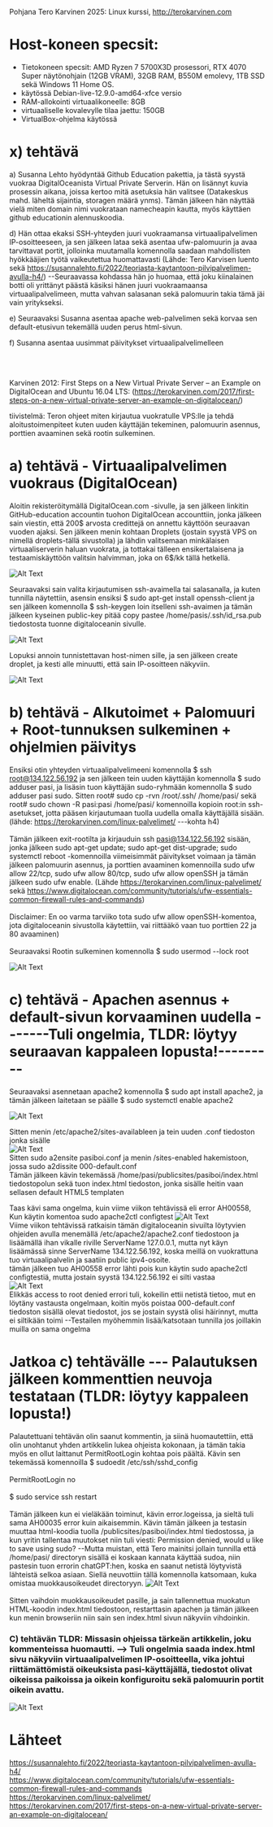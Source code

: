 Pohjana Tero Karvinen 2025: Linux kurssi, http://terokarvinen.com

# Host-koneen specsit:

- Tietokoneen specsit: AMD Ryzen 7 5700X3D prosessori, RTX 4070 Super näytönohjain (12GB VRAM), 32GB RAM, B550M emolevy, 1TB SSD sekä Windows 11 Home OS.
- käytössä Debian-live-12.9.0-amd64-xfce versio
- RAM-allokointi virtuaalikoneelle: 8GB
- virtuaaliselle kovalevylle tilaa jaettu: 150GB
- VirtualBox-ohjelma käytössä

# x) tehtävä

a) Susanna Lehto hyödyntää Github Education pakettia, ja tästä syystä vuokraa DigitalOceanista Virtual Private Serverin. Hän on lisännyt kuvia prosessin aikana, joissa kertoo mitä asetuksia hän valitsee (Datakeskus mahd. läheltä sijaintia, storagen määrä ynms). Tämän jälkeen hän näyttää vielä miten domain nimi vuokrataan namecheapin kautta, myös käyttäen github educationin alennuskoodia.

d) Hän ottaa ekaksi SSH-yhteyden juuri vuokraamansa virtuaalipalvelimen IP-osoitteeseen, ja sen jälkeen lataa sekä asentaa ufw-palomuurin ja avaa tarvittavat portit, jolloinka muutamalla komennolla saadaan mahdollisten hyökkääjien työtä vaikeutettua huomattavasti (Lähde: Tero Karvisen luento sekä https://susannalehto.fi/2022/teoriasta-kaytantoon-pilvipalvelimen-avulla-h4/) --Seuraavassa kohdassa hän jo huomaa, että joku kiinalainen botti oli yrittänyt päästä käsiksi hänen juuri vuokraamaansa virtuaalipalvelimeen, mutta vahvan salasanan sekä palomuurin takia tämä jäi vain yritykseksi. 

e) Seuraavaksi Susanna asentaa apache web-palvelimen sekä korvaa sen default-etusivun tekemällä uuden perus html-sivun.

f) Susanna asentaa uusimmat päivitykset virtuaalipalvelimelleen

<br>
<br>

Karvinen 2012: First Steps on a New Virtual Private Server – an Example on DigitalOcean and Ubuntu 16.04 LTS: (https://terokarvinen.com/2017/first-steps-on-a-new-virtual-private-server-an-example-on-digitalocean/)

tiivistelmä: Teron ohjeet miten kirjautua vuokratulle VPS:lle ja tehdä aloitustoimenpiteet kuten uuden käyttäjän tekeminen, palomuurin asennus, porttien avaaminen sekä rootin sulkeminen.

# a) tehtävä - Virtuaalipalvelimen vuokraus (DigitalOcean)

Aloitin rekisteröitymällä DigitalOcean.com -sivulle, ja sen jälkeen linkitin GitHub-education accountin tuohon DigitalOcean accounttiin, jonka jälkeen sain viestin, että 200$ arvosta credittejä on annettu käyttöön seuraavan vuoden ajaksi. 
Sen jälkeen menin kohtaan Droplets (jostain syystä VPS on nimellä droplets-tällä sivustolla) ja lähdin valitsemaan minkälaisen virtuaaliserverin haluan vuokrata, ja tottakai tälleen ensikertalaisena ja testaamiskäyttöön valitsin halvimman, joka on 6$/kk tällä hetkellä. 

![Alt Text](images/Week4image1.png)

Seuraavaksi sain valita kirjautumisen ssh-avaimella tai salasanalla, ja kuten tunnilla näytettiin, asensin ensiksi $ sudo apt-get install openssh-client ja sen jälkeen komennolla $ ssh-keygen loin itselleni ssh-avaimen ja tämän jälkeen kyseinen public-key pitää copy pastee /home/pasis/.ssh/id_rsa.pub tiedostosta tuonne digitaloceanin sivulle.

![Alt Text](images/Week4image2.png)

Lopuksi annoin tunnistettavan host-nimen sille, ja sen jälkeen create droplet, ja kesti alle minuutti, että sain IP-osoitteen näkyviin. 

![Alt Text](images/Week4image3.png)


# b) tehtävä - Alkutoimet + Palomuuri + Root-tunnuksen sulkeminen + ohjelmien päivitys   

Ensiksi otin yhteyden virtuaalipalvelimeeni komennolla $ ssh root@134.122.56.192 ja sen jälkeen tein uuden käyttäjän komennolla $ sudo adduser pasi, ja lisäsin tuon käyttäjän sudo-ryhmään komennolla $ sudo adduser pasi sudo. Sitten root# sudo cp -rvn /root/.ssh/ /home/pasi/ sekä 
root# sudo chown -R pasi:pasi /home/pasi/ komennoilla kopioin root:in ssh-asetukset, jotta pääsen kirjautumaan tuolla uudella omalla käyttäjällä sisään. (lähde: https://terokarvinen.com/linux-palvelimet/  ---kohta h4)
<br>
<br>
Tämän jälkeen exit-rootilta ja kirjauduin ssh pasi@134.122.56.192 sisään, jonka jälkeen sudo apt-get update; sudo apt-get dist-upgrade; sudo systemctl reboot -komennoilla viimeisimmät päivitykset voimaan ja tämän jälkeen palomuurin asennus, ja porttien avaaminen komennoilla sudo ufw allow 22/tcp, sudo ufw allow 80/tcp, sudo ufw allow openSSH ja tämän jälkeen sudo ufw enable. (Lähde https://terokarvinen.com/linux-palvelimet/  sekä https://www.digitalocean.com/community/tutorials/ufw-essentials-common-firewall-rules-and-commands) <br>
<br>
Disclaimer: En oo varma tarviiko tota sudo ufw allow openSSH-komentoa, jota digitaloceanin sivustolla käytettiin, vai riittääkö vaan tuo porttien 22 ja 80 avaaminen)
<br>
<br>
Seuraavaksi Rootin sulkeminen komennolla $ sudo usermod --lock root 

![Alt Text](images/Week4image4.png)

#  c) tehtävä - Apachen asennus + default-sivun korvaaminen uudella     -------Tuli ongelmia, TLDR: löytyy seuraavan kappaleen lopusta!---------

Seuraavaksi asennetaan apache2 komennolla $ sudo apt install apache2, ja tämän jälkeen laitetaan se päälle $ sudo systemctl enable apache2

![Alt Text](images/Week4image5.png)

Sitten menin /etc/apache2/sites-availableen ja tein uuden .conf tiedoston jonka sisälle 
<br>
![Alt Text](images/Week4image8.png)
<br>
Sitten sudo a2ensite pasiboi.conf ja menin /sites-enabled hakemistoon, jossa sudo a2dissite 000-default.conf <br>
Tämän jälkeen kävin tekemässä /home/pasi/publicsites/pasiboi/index.html tiedostopolun sekä tuon index.html tiedoston, jonka sisälle heitin vaan sellasen default HTML5 templaten


Taas kävi sama ongelma, kuin viime viikon tehtävissä eli error AH00558, Kun käytin komentoa sudo apache2ctl configtest
![Alt Text](images/Week4image7.png)
<br>
Viime viikon tehtävissä ratkaisin tämän digitaloceanin sivuilta löytyvien ohjeiden avulla menemällä /etc/apache2/apache2.conf tiedostoon ja lisäämällä ihan vikalle riville ServerName 127.0.0.1, mutta nyt käyn lisäämässä sinne ServerName 134.122.56.192, koska meillä on vuokrattuna tuo virtuaalipalvelin ja saatiin public ipv4-osoite.
<br>
tämän jälkeen tuo AH00558 error lähti pois kun käytin sudo apache2ctl configtestiä, mutta jostain syystä 134.122.56.192 ei silti vastaa
<br>
![Alt Text](images/Week4image9.png)
<br>
Elikkäs access to root denied errori tuli, kokeilin ettii netistä tietoo, mut en löytäny vastausta ongelmaan, koitin myös poistaa 000-default.conf tiedoston sisällä olevat tiedostot, jos se jostain syystä olisi häirinnyt, mutta ei siltikään toimi --Testailen myöhemmin lisää/katsotaan tunnilla jos joillakin muilla on sama ongelma

# Jatkoa c) tehtävälle  --- Palautuksen jälkeen kommenttien neuvoja testataan (TLDR: löytyy kappaleen lopusta!)

Palautettuani tehtävän olin saanut kommentin, ja siinä huomautettiin, että olin unohtanut yhden artikkelin lukea ohjeista kokonaan, ja tämän takia myös en ollut laittanut PermitRootLogin kohtaa pois päältä. Kävin sen tekemässä komennoilla $ sudoedit /etc/ssh/sshd_config <br>
    <br>
    PermitRootLogin no <br>
    <br>
$ sudo service ssh restart<br>
<br>
Tämän jälkeen kun ei vieläkään toiminut, kävin error.logeissa, ja sieltä tuli sama AH00035 error kuin aikaisemmin. Kävin tämän jälkeen ja testasin muuttaa html-koodia tuolla /publicsites/pasiboi/index.html tiedostossa, ja kun yritin tallentaa muutokset niin tuli viesti: Permission denied, would u like to save using sudo? --Mutta muistan, että Tero mainitsi jollain tunnilla että /home/pasi/ directoryn sisällä ei koskaan kannata käyttää sudoa, niin pastesin tuon errorin chatGPT:hen, koska en saanut netistä löytyvistä lähteistä selkoa asiaan. Siellä neuvottiin tällä komennolla katsomaan, kuka omistaa muokkausoikeudet directoryyn.
![Alt Text](images/Week4image10.png) <br>
<br>
Sitten vaihdoin muokkausoikeudet pasille, ja sain tallennettua muokatun HTML-koodin index.html tiedostoon, restarttasin apachen ja tämän jälkeen kun menin browseriin niin sain sen index.html sivun näkyviin vihdoinkin.

### C) tehtävän TLDR: Missasin ohjeissa tärkeän artikkelin, joku kommenteissa huomautti. --> Tuli ongelmia saada index.html sivu näkyviin virtuaalipalvelimen IP-osoitteella, vika johtui riittämättömistä oikeuksista pasi-käyttäjällä, tiedostot olivat oikeissa paikoissa ja oikein konfiguroitu sekä palomuurin portit oikein avattu.

![Alt Text](images/Week4image11.png)




# Lähteet
https://susannalehto.fi/2022/teoriasta-kaytantoon-pilvipalvelimen-avulla-h4/ <br>
https://www.digitalocean.com/community/tutorials/ufw-essentials-common-firewall-rules-and-commands <br>
https://terokarvinen.com/linux-palvelimet/<br>
https://terokarvinen.com/2017/first-steps-on-a-new-virtual-private-server-an-example-on-digitalocean/
